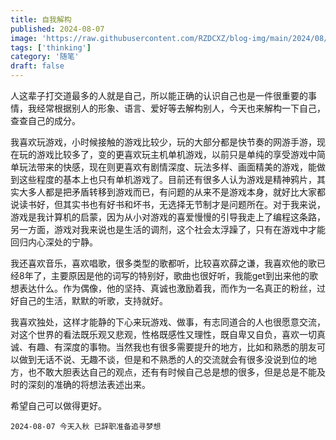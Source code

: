 ```yaml
---
title: 自我解构
published: 2024-08-07
image: 'https://raw.githubusercontent.com/RZDCXZ/blog-img/main/2024/08/07/20240807141754.png'
tags: ['thinking']
category: '随笔'
draft: false 
---
```


人这辈子打交道最多的人就是自己，所以能正确的认识自己也是一件很重要的事情，我经常根据别人的形象、语言、爱好等去解构别人，今天也来解构一下自己，查查自己的成分。

我喜欢玩游戏，小时候接触的游戏比较少，玩的大部分都是快节奏的网游手游，现在玩的游戏比较多了，变的更喜欢玩主机单机游戏，以前只是单纯的享受游戏中简单玩法带来的快感，现在则更喜欢有剧情深度、玩法多样、画面精美的游戏，能做到这些程度的基本上也只有单机游戏了。目前还有很多人认为游戏是精神鸦片，其实大多人都是把矛盾转移到游戏而已，有问题的从来不是游戏本身，就好比大家都说读书好，但其实书也有好书和坏书，无选择无节制才是问题所在。对于我来说，游戏是我计算机的启蒙，因为从小对游戏的喜爱慢慢的引导我走上了编程这条路，另一方面，游戏对我来说也是生活的调剂，这个社会太浮躁了，只有在游戏中才能回归内心深处的宁静。

我还喜欢音乐，喜欢唱歌，很多类型的歌都听，比较喜欢薛之谦，我喜欢他的歌已经8年了，主要原因是他的词写的特别好，歌曲也很好听，我能get到出来他的歌想表达什么。作为偶像，他的坚持、真诚也激励着我，而作为一名真正的粉丝，过好自己的生活，默默的听歌，支持就好。

我喜欢独处，这样才能静的下心来玩游戏、做事，有志同道合的人也很愿意交流，对这个世界的看法既乐观又悲观，性格既感性又理性，既自卑又自负，喜欢一切真诚、有趣、有深度的事物。当然我也有很多需要提升的地方，比如和熟悉的朋友可以做到无话不说、无趣不谈，但是和不熟悉的人的交流就会有很多没说到位的地方，也不敢大胆表达自己的观点，还有有时候自己总是想的很多，但是总是不能及时的深刻的准确的将想法表述出来。

希望自己可以做得更好。

`2024-08-07 今天入秋 已辞职准备追寻梦想`
